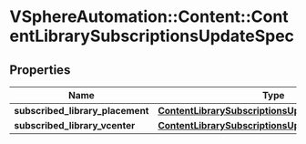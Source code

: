 # VSphereAutomation::Content::ContentLibrarySubscriptionsUpdateSpec

## Properties
Name | Type | Description | Notes
------------ | ------------- | ------------- | -------------
**subscribed_library_placement** | [**ContentLibrarySubscriptionsUpdateSpecPlacement**](ContentLibrarySubscriptionsUpdateSpecPlacement.md) |  | [optional] 
**subscribed_library_vcenter** | [**ContentLibrarySubscriptionsUpdateSpecVcenter**](ContentLibrarySubscriptionsUpdateSpecVcenter.md) |  | [optional] 


